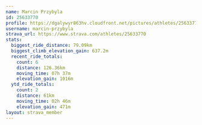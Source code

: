 ```yaml
---
name: Marcin Przybyla
id: 25633770
profile: https://dgalywyr863hv.cloudfront.net/pictures/athletes/25633770/12947173/2/large.jpg
username: marcin-przybyla
strava_url: https://www.strava.com/athletes/25633770
stats:
  biggest_ride_distance: 79.09km
  biggest_climb_elevation_gain: 637.2m
  recent_ride_totals:
    count: 6
    distance: 126.36km
    moving_time: 07h 37m
    elevation_gain: 1016m
  ytd_ride_totals:
    count: 2
    distance: 61km
    moving_time: 02h 46m
    elevation_gain: 471m
layout: strava_member
--- 
```

